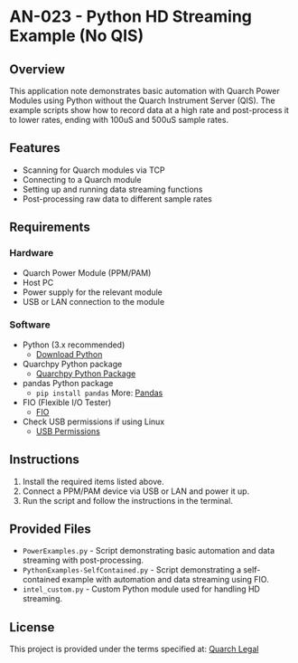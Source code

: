 # AN-023 - Python HD Streaming Example (No QIS)

## Overview
This application note demonstrates basic automation with Quarch Power Modules using Python without the Quarch Instrument Server (QIS). The example scripts show how to record data at a high rate and post-process it to lower rates, ending with 100uS and 500uS sample rates.

## Features
- Scanning for Quarch modules via TCP
- Connecting to a Quarch module
- Setting up and running data streaming functions
- Post-processing raw data to different sample rates

## Requirements

### Hardware
- Quarch Power Module (PPM/PAM)
- Host PC
- Power supply for the relevant module
- USB or LAN connection to the module

### Software
- Python (3.x recommended)
  - [Download Python](https://www.python.org/downloads/)
- Quarchpy Python package
  - [Quarchpy Python Package](https://quarch.com/products/quarchpy-python-package/)
- pandas Python package
  - `pip install pandas` More: [Pandas](https://pandas.pydata.org/)
- FIO (Flexible I/O Tester)
  - [FIO](https://github.com/axboe/fio)
- Check USB permissions if using Linux
  - [USB Permissions](https://quarch.com/support/faqs/usb/)

## Instructions

1. Install the required items listed above.
2. Connect a PPM/PAM device via USB or LAN and power it up.
3. Run the script and follow the instructions in the terminal.

## Provided Files

- `PowerExamples.py` - Script demonstrating basic automation and data streaming with post-processing.
- `PythonExamples-SelfContained.py` - Script demonstrating a self-contained example with automation and data streaming using FIO.
- `intel_custom.py` - Custom Python module used for handling HD streaming.

## License
This project is provided under the terms specified at:
[Quarch Legal](https://quarch.com/legal/)